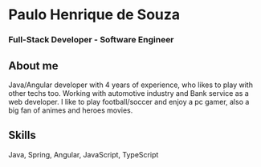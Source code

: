 # Paulo Henrique de Souza
### Full-Stack Developer - Software Engineer
## About me
Java/Angular developer with 4 years of experience, who likes to play with other techs too.
Working with automotive industry and Bank service as a web developer. 
I like to play football/soccer and enjoy a pc gamer, also a big fan of animes and heroes movies.
## Skills
Java, Spring, Angular, JavaScript, TypeScript
